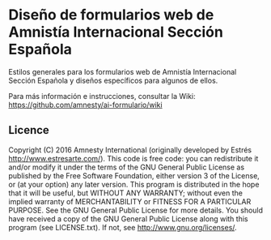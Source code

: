 # Diseño de formularios web de Amnistía Internacional Sección Española 

Estilos generales para los formularios web de Amnistía Internacional Sección Española y diseños específicos para algunos de ellos.

Para más información e instrucciones, consultar la Wiki: https://github.com/amnesty/ai-formulario/wiki

## Licence

Copyright (C) 2016 Amnesty International (originally developed by Estrés http://www.estresarte.com/). This code is free code: you can redistribute it and/or modify it under the terms of the GNU General Public License as published by the Free Software Foundation, either version 3 of the License, or (at your option) any later version. This program is distributed in the hope that it will be useful, but WITHOUT ANY WARRANTY; without even the implied warranty of MERCHANTABILITY or FITNESS FOR A PARTICULAR PURPOSE. See the GNU General Public License for more details. You should have received a copy of the GNU General Public License along with this program (see LICENSE.txt). If not, see http://www.gnu.org/licenses/.
